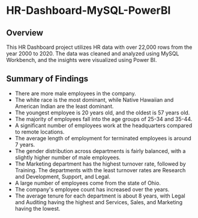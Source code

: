 # HR-Dashboard-MySQL-PowerBI



## Overview

This HR Dashboard project utilizes HR data with over 22,000 rows from the year 2000 to 2020. The data was cleaned and analyzed using MySQL Workbench, and the insights were visualized using Power BI.





## Summary of Findings

- There are more male employees in the company.
- The white race is the most dominant, while Native Hawaiian and American Indian are the least dominant.
- The youngest employee is 20 years old, and the oldest is 57 years old.
- The majority of employees fall into the age groups of 25-34 and 35-44.
- A significant number of employees work at the headquarters compared to remote locations.
- The average length of employment for terminated employees is around 7 years.
- The gender distribution across departments is fairly balanced, with a slightly higher number of male employees.
- The Marketing department has the highest turnover rate, followed by Training. The departments with the least turnover rates are Research and Development, Support, and Legal.
- A large number of employees come from the state of Ohio.
- The company's employee count has increased over the years.
- The average tenure for each department is about 8 years, with Legal and Auditing having the highest and Services, Sales, and Marketing having the lowest.


